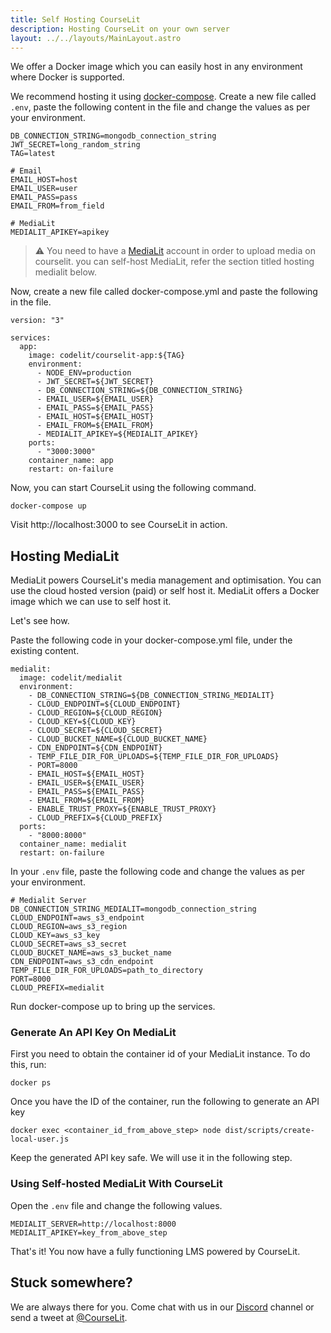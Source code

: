 ```yaml
---
title: Self Hosting CourseLit
description: Hosting CourseLit on your own server
layout: ../../layouts/MainLayout.astro
---
```


We offer a Docker image which you can easily host in any environment where Docker is supported.

We recommend hosting it using [docker-compose](https://docs.docker.com/compose/). Create a new file called `.env`, paste the following content in the file and change the values as per your environment.

```
DB_CONNECTION_STRING=mongodb_connection_string
JWT_SECRET=long_random_string
TAG=latest

# Email
EMAIL_HOST=host
EMAIL_USER=user
EMAIL_PASS=pass
EMAIL_FROM=from_field

# MediaLit
MEDIALIT_APIKEY=apikey
```

> ⚠️ You need to have a [MediaLit](https://medialit.cloud) account in order to upload media on courselit. you can self-host MediaLit, refer the section titled hosting medialit below.

Now, create a new file called docker-compose.yml and paste the following in the file.

```
version: "3"

services:
  app:
    image: codelit/courselit-app:${TAG}
    environment:
      - NODE_ENV=production
      - JWT_SECRET=${JWT_SECRET}
      - DB_CONNECTION_STRING=${DB_CONNECTION_STRING}
      - EMAIL_USER=${EMAIL_USER}
      - EMAIL_PASS=${EMAIL_PASS}
      - EMAIL_HOST=${EMAIL_HOST}
      - EMAIL_FROM=${EMAIL_FROM}
      - MEDIALIT_APIKEY=${MEDIALIT_APIKEY}
    ports:
      - "3000:3000"
    container_name: app
    restart: on-failure
```

Now, you can start CourseLit using the following command.

```
docker-compose up
```

Visit http://localhost:3000 to see CourseLit in action.

## Hosting MediaLit

MediaLit powers CourseLit's media management and optimisation. You can use the cloud hosted version (paid) or self host it. MediaLit offers a Docker image which we can use to self host it.

Let's see how.

Paste the following code in your docker-compose.yml file, under the existing content.

```
medialit:
  image: codelit/medialit
  environment:
    - DB_CONNECTION_STRING=${DB_CONNECTION_STRING_MEDIALIT}
    - CLOUD_ENDPOINT=${CLOUD_ENDPOINT}
    - CLOUD_REGION=${CLOUD_REGION}
    - CLOUD_KEY=${CLOUD_KEY}
    - CLOUD_SECRET=${CLOUD_SECRET}
    - CLOUD_BUCKET_NAME=${CLOUD_BUCKET_NAME}
    - CDN_ENDPOINT=${CDN_ENDPOINT}
    - TEMP_FILE_DIR_FOR_UPLOADS=${TEMP_FILE_DIR_FOR_UPLOADS}
    - PORT=8000
    - EMAIL_HOST=${EMAIL_HOST}
    - EMAIL_USER=${EMAIL_USER}
    - EMAIL_PASS=${EMAIL_PASS}
    - EMAIL_FROM=${EMAIL_FROM}
    - ENABLE_TRUST_PROXY=${ENABLE_TRUST_PROXY}
    - CLOUD_PREFIX=${CLOUD_PREFIX}
  ports:
    - "8000:8000"
  container_name: medialit
  restart: on-failure
```

In your `.env` file, paste the following code and change the values as per your environment.

```
# Medialit Server
DB_CONNECTION_STRING_MEDIALIT=mongodb_connection_string
CLOUD_ENDPOINT=aws_s3_endpoint
CLOUD_REGION=aws_s3_region
CLOUD_KEY=aws_s3_key
CLOUD_SECRET=aws_s3_secret
CLOUD_BUCKET_NAME=aws_s3_bucket_name
CDN_ENDPOINT=aws_s3_cdn_endpoint
TEMP_FILE_DIR_FOR_UPLOADS=path_to_directory
PORT=8000
CLOUD_PREFIX=medialit
```

Run docker-compose up to bring up the services.

### Generate An API Key On MediaLit

First you need to obtain the container id of your MediaLit instance. To do this, run:

```
docker ps
```

Once you have the ID of the container, run the following to generate an API key

```
docker exec <container_id_from_above_step> node dist/scripts/create-local-user.js
```

Keep the generated API key safe. We will use it in the following step.

### Using Self-hosted MediaLit With CourseLit

Open the `.env` file and change the following values.

```
MEDIALIT_SERVER=http://localhost:8000
MEDIALIT_APIKEY=key_from_above_step
```

That's it! You now have a fully functioning LMS powered by CourseLit.

## Stuck somewhere?

We are always there for you. Come chat with us in our <a href="https://discord.com/invite/GR4bQsN" target="_blank">Discord</a> channel or send a tweet at <a href="https://twitter.com/courselit" target="_blank">@CourseLit</a>.
